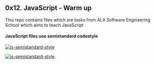 ## 0x12. JavaScript - Warm up
This repo contains files which are tasks from ALX Software Engineering School which aims to teach JavaScript

#### JavaScript files use semistandard codestyle
[![js-semistandard-style](https://raw.githubusercontent.com/standard/semistandard/master/badge.svg)](https://github.com/standard/semistandard)

[![js-semistandard-style](https://img.shields.io/badge/code%20style-semistandard-brightgreen.svg)](https://github.com/standard/semistandard).
